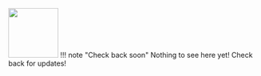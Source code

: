 <!--
---
title: "Apache Zeppelin"
description: "Apache Zeppelin is a new and incubating multi-purposed web-based notebook which brings data ingestion, data exploration, visualization, sharing and collaboration features to Hadoop and Spark."
tags: "third party tools, notebooks"
icon: "https://awesome-astra.github.io/docs/img/zeppelin/zeppelin.svg"
coming_soon: “true”
developer_title: "Apache"
developer_url: "https://zeppelin.apache.org/"
links:
- title: "Apache Zeppelin Install"
  url: "https://zeppelin.apache.org/download.html"
---
-->

<div class="nosurface" markdown="1">
<img src="https://awesome-astra.github.io/docs/img/apachezeplogo.png" height="100px" />
!!! note "Check back soon"
    Nothing to see here yet! Check back for updates! 
</div>